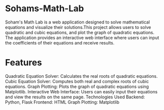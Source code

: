 # Sohams-Math-Lab
Soham's Math Lab is a web application designed to solve mathematical equations and visualize their solutions.This project allows users to solve quadratic and cubic equations, and plot the graph of quadratic equations. The application provides an interactive web interface where users can input the coefficients of their equations and receive results.

# Features
Quadratic Equation Solver: Calculates the real roots of quadratic equations.
Cubic Equation Solver: Computes both real and complex roots of cubic equations.
Graph Plotting: Plots the graph of quadratic equations using Matplotlib.
Interactive Web Interface: Users can easily input their equations and view the results on the same page.
Technologies Used
Backend: Python, Flask
Frontend: HTML
Graph Plotting: Matplotlib
